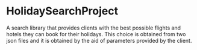# HolidaySearchProject

A search library that provides clients with the best possible flights and hotels they can book for their holidays. This choice is obtained from two json files and it is obtained by the aid of parameters provided by the client.
